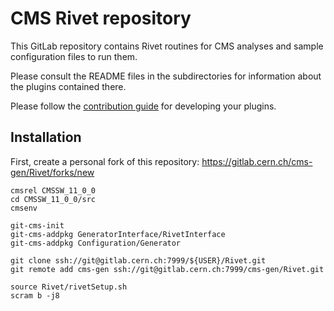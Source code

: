 # CMS Rivet repository

This GitLab repository contains Rivet routines for CMS analyses and sample configuration files to run them.

Please consult the README files in the subdirectories for information about the plugins contained there.

Please follow the [contribution guide](CONTRIBUTING.md) for developing your plugins.

## Installation

First, create a personal fork of this repository: https://gitlab.cern.ch/cms-gen/Rivet/forks/new

    cmsrel CMSSW_11_0_0
    cd CMSSW_11_0_0/src
    cmsenv

    git-cms-init
    git-cms-addpkg GeneratorInterface/RivetInterface
    git-cms-addpkg Configuration/Generator

    git clone ssh://git@gitlab.cern.ch:7999/${USER}/Rivet.git
    git remote add cms-gen ssh://git@gitlab.cern.ch:7999/cms-gen/Rivet.git

    source Rivet/rivetSetup.sh
    scram b -j8

